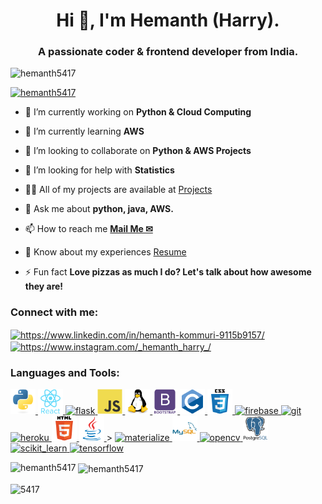 <h1 align="center">Hi 👋, I'm Hemanth (Harry).</h1>
<h3 align="center">A passionate coder & frontend developer from India.</h3>

<p align="left"> <img src="https://komarev.com/ghpvc/?username=hemanth5417&label=Profile%20views&color=0e75b6&style=flat" alt="hemanth5417" /> </p>

<p align="left"> <a href="https://github.com/ryo-ma/github-profile-trophy"><img src="https://github-profile-trophy.vercel.app/?username=hemanth5417" alt="hemanth5417" /></a> </p>

- 🔭 I’m currently working on **Python & Cloud Computing**

- 🌱 I’m currently learning **AWS**

- 👯 I’m looking to collaborate on **Python & AWS Projects**

- 🤝 I’m looking for help with **Statistics**

- 👨‍💻 All of my projects are available at [Projects](https://github.com/hemanth5417?tab=repositories)

- 💬 Ask me about **python, java, AWS.**

- 📫 How to reach me **[Mail Me ✉](mailto:kommuri1754@gmail.com)**

- 📄 Know about my experiences [Resume](   )

- ⚡ Fun fact **Love pizzas as much I do? Let's talk about how awesome they are!**

<h3 align="left">Connect with me:</h3>
<p align="left">
<a href="https://linkedin.com/in/https://www.linkedin.com/in/hemanth-kommuri-9115b9157/" target="blank"><img align="center" src="https://cdn.jsdelivr.net/npm/simple-icons@3.0.1/icons/linkedin.svg" alt="https://www.linkedin.com/in/hemanth-kommuri-9115b9157/" height="30" width="40" /></a>
<a href="https://instagram.com/https://www.instagram.com/_hemanth_harry_/" target="blank"><img align="center" src="https://cdn.jsdelivr.net/npm/simple-icons@3.0.1/icons/instagram.svg" alt="https://www.instagram.com/_hemanth_harry_/" height="30" width="40" /></a>
</p>

<h3 align="left">Languages and Tools:</h3>
<p align="left"><a href="https://www.python.org" target="_blank"> <img src="https://raw.githubusercontent.com/devicons/devicon/master/icons/python/python-original.svg" alt="python" width="40" height="40"/> </a> <a href="https://reactjs.org/" target="_blank"> <img src="https://raw.githubusercontent.com/devicons/devicon/master/icons/react/react-original-wordmark.svg" alt="react" width="40" height="40"/> <a href="https://flask.palletsprojects.com/" target="_blank"> <img src="https://www.vectorlogo.zone/logos/pocoo_flask/pocoo_flask-icon.svg" alt="flask" width="40" height="40"/> </a><a href="https://developer.mozilla.org/en-US/docs/Web/JavaScript" target="_blank"> <img src="https://raw.githubusercontent.com/devicons/devicon/master/icons/javascript/javascript-original.svg" alt="javascript" width="40" height="40"/> </a> <a href="https://www.linux.org/" target="_blank"> <img src="https://raw.githubusercontent.com/devicons/devicon/master/icons/linux/linux-original.svg" alt="linux" width="40" height="40"/<a href="https://getbootstrap.com" target="_blank"> <img src="https://raw.githubusercontent.com/devicons/devicon/master/icons/bootstrap/bootstrap-plain-wordmark.svg" alt="bootstrap" width="40" height="40"/> </a> <a href="https://www.cprogramming.com/" target="_blank"> <img src="https://raw.githubusercontent.com/devicons/devicon/master/icons/c/c-original.svg" alt="c" width="40" height="40"/> </a> <a href="https://www.w3schools.com/css/" target="_blank"> <img src="https://raw.githubusercontent.com/devicons/devicon/master/icons/css3/css3-original-wordmark.svg" alt="css3" width="40" height="40"/> </a> <a href="https://firebase.google.com/" target="_blank"> <img src="https://www.vectorlogo.zone/logos/firebase/firebase-icon.svg" alt="firebase" width="40" height="40"/> </a> <a href="https://git-scm.com/" target="_blank"> <img src="https://www.vectorlogo.zone/logos/git-scm/git-scm-icon.svg" alt="git" width="40" height="40"/> </a> <a href="https://heroku.com" target="_blank"> <img src="https://www.vectorlogo.zone/logos/heroku/heroku-icon.svg" alt="heroku" width="40" height="40"/> </a> <a href="https://www.w3.org/html/" target="_blank"> <img src="https://raw.githubusercontent.com/devicons/devicon/master/icons/html5/html5-original-wordmark.svg" alt="html5" width="40" height="40"/> </a> <a href="https://www.java.com" target="_blank"> <img src="https://raw.githubusercontent.com/devicons/devicon/master/icons/java/java-original.svg" alt="java" width="40" height="40"/> </a> > </a> <a href="https://materializecss.com/" target="_blank"> <img src="https://raw.githubusercontent.com/prplx/svg-logos/5585531d45d294869c4eaab4d7cf2e9c167710a9/svg/materialize.svg" alt="materialize" width="40" height="40"/> </a> <a href="https://www.mysql.com/" target="_blank"> <img src="https://raw.githubusercontent.com/devicons/devicon/master/icons/mysql/mysql-original-wordmark.svg" alt="mysql" width="40" height="40"/> </a> <a href="https://opencv.org/" target="_blank"> <img src="https://www.vectorlogo.zone/logos/opencv/opencv-icon.svg" alt="opencv" width="40" height="40"/> </a> <a href="https://www.postgresql.org" target="_blank"> <img src="https://raw.githubusercontent.com/devicons/devicon/master/icons/postgresql/postgresql-original-wordmark.svg" alt="postgresql" width="40" height="40"/> </a>  </a> <a href="https://scikit-learn.org/" target="_blank"> <img src="https://upload.wikimedia.org/wikipedia/commons/0/05/Scikit_learn_logo_small.svg" alt="scikit_learn" width="40" height="40"/> </a> <a href="https://www.tensorflow.org" target="_blank"> <img src="https://www.vectorlogo.zone/logos/tensorflow/tensorflow-icon.svg" alt="tensorflow" width="40" height="40"/> </a> </p>

<p><img align="left" src="https://github-readme-stats.vercel.app/api/top-langs?username=hemanth5417&show_icons=true&locale=en&layout=compact" alt="hemanth5417" /></p>

<p>&nbsp;<img align="center" src="https://github-readme-stats.vercel.app/api?username=hemanth5417&show_icons=true&locale=en" alt="hemanth5417" /></p>

<p><img align="center" src="https://github-readme-streak-stats.herokuapp.com/?user=hemanth5417&" alt="5417" /></p>
